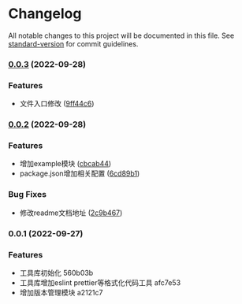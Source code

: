 # Changelog

All notable changes to this project will be documented in this file. See [standard-version](https://github.com/conventional-changelog/standard-version) for commit guidelines.

### [0.0.3](https://github.com/wallowyou/nw-utils/compare/v0.0.2...v0.0.3) (2022-09-28)


### Features

* 文件入口修改 ([9ff44c6](https://github.com/wallowyou/nw-utils/commit/9ff44c6dbe13354526340b2053f891e2cf116497))

### [0.0.2](https://github.com/wallowyou/nw-utils/compare/v0.0.1...v0.0.2) (2022-09-28)


### Features

* 增加example模块 ([cbcab44](https://github.com/wallowyou/nw-utils/commit/cbcab44614098d0a373601bf24e4f495f5d68ada))
* package.json增加相关配置 ([6cd89b1](https://github.com/wallowyou/nw-utils/commit/6cd89b18b30cb307b1786f28530480fdc0b3100a))


### Bug Fixes

* 修改readme文档地址 ([2c9b467](https://github.com/wallowyou/nw-utils/commit/2c9b467fe790659a3cf478b81dc4b836c78eb4d1))

### 0.0.1 (2022-09-27)


### Features

* 工具库初始化 560b03b
* 工具库增加eslint prettier等格式化代码工具 afc7e53
* 增加版本管理模块 a2121c7
